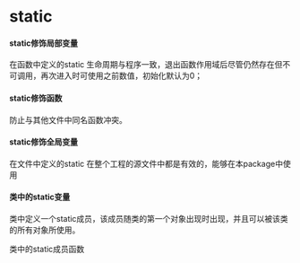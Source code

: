 # static

#### static修饰局部变量     
在函数中定义的static
生命周期与程序一致，退出函数作用域后尽管仍然存在但不可调用，再次进入时可使用之前数值，初始化默认为0；

#### static修饰函数
防止与其他文件中同名函数冲突。

#### static修饰全局变量     
在文件中定义的static
在整个工程的源文件中都是有效的，能够在本package中使用

#### 类中的static变量
类中定义一个static成员，该成员随类的第一个对象出现时出现，并且可以被该类的所有对象所使用。

类中的static成员函数
